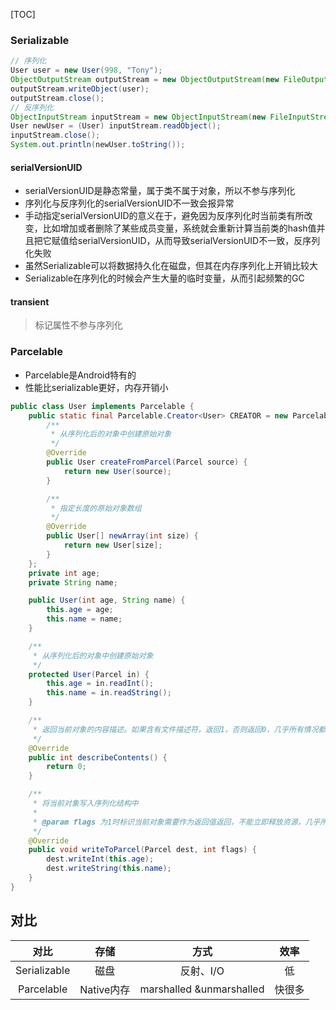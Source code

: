 [TOC]

### Serializable
```java
// 序列化
User user = new User(998, "Tony");
ObjectOutputStream outputStream = new ObjectOutputStream(new FileOutputStream("a.txt"));
outputStream.writeObject(user);
outputStream.close();
// 反序列化
ObjectInputStream inputStream = new ObjectInputStream(new FileInputStream("a.txt"));
User newUser = (User) inputStream.readObject();
inputStream.close();
System.out.println(newUser.toString());
```

#### serialVersionUID
* serialVersionUID是静态常量，属于类不属于对象，所以不参与序列化
* 序列化与反序列化的serialVersionUID不一致会报异常
* 手动指定serialVersionUID的意义在于，避免因为反序列化时当前类有所改变，比如增加或者删除了某些成员变量，系统就会重新计算当前类的hash值并且把它赋值给serialVersionUID，从而导致serialVersionUID不一致，反序列化失败
* 虽然Serializable可以将数据持久化在磁盘，但其在内存序列化上开销比较大
* Serializable在序列化的时候会产生大量的临时变量，从而引起频繁的GC

#### transient
> 标记属性不参与序列化

### Parcelable
* Parcelable是Android特有的
* 性能比serializable更好，内存开销小

```java
public class User implements Parcelable {
    public static final Parcelable.Creator<User> CREATOR = new Parcelable.Creator<User>() {
        /**
         * 从序列化后的对象中创建原始对象
         */
        @Override
        public User createFromParcel(Parcel source) {
            return new User(source);
        }

        /**
         * 指定长度的原始对象数组
         */
        @Override
        public User[] newArray(int size) {
            return new User[size];
        }
    };
    private int age;
    private String name;

    public User(int age, String name) {
        this.age = age;
        this.name = name;
    }

    /**
     * 从序列化后的对象中创建原始对象
     */
    protected User(Parcel in) {
        this.age = in.readInt();
        this.name = in.readString();
    }

    /**
     * 返回当前对象的内容描述。如果含有文件描述符，返回1，否则返回0，几乎所有情况都返回0
     */
    @Override
    public int describeContents() {
        return 0;
    }

    /**
     * 将当前对象写入序列化结构中
     *
     * @param flags 为1时标识当前对象需要作为返回值返回，不能立即释放资源，几乎所有情况下都为0.
     */
    @Override
    public void writeToParcel(Parcel dest, int flags) {
        dest.writeInt(this.age);
        dest.writeString(this.name);
    }
}
```

## 对比
对比 | 存储 | 方式 | 效率
:---: | :---: | :---: | :---:
Serializable | 磁盘 | 反射、I/O | 低
Parcelable | Native内存 | marshalled &unmarshalled | 快很多